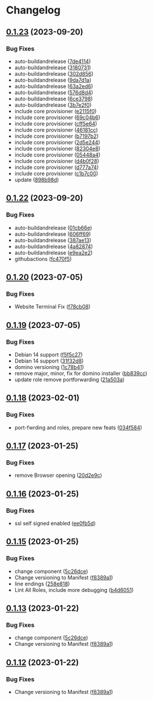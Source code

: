 # Changelog

## [0.1.23](https://github.com/DominoVagrant/demo-tasks/compare/demo-tasks/v0.1.22...demo-tasks/v0.1.23) (2023-09-20)


### Bug Fixes

* auto-buildandrelease ([7de4114](https://github.com/DominoVagrant/demo-tasks/commit/7de41148ba3ff050988cffbddb813dbb765ac689))
* auto-buildandrelease ([3180731](https://github.com/DominoVagrant/demo-tasks/commit/3180731b74b16d211ab42d841ba11da8dee1eb71))
* auto-buildandrelease ([302d856](https://github.com/DominoVagrant/demo-tasks/commit/302d85694c2a284be5493fb5fe43efdea9518fc4))
* auto-buildandrelease ([9da7d1a](https://github.com/DominoVagrant/demo-tasks/commit/9da7d1a3f2dc29ae1a34375b2edbbd77f9de28f4))
* auto-buildandrelease ([63a2ed6](https://github.com/DominoVagrant/demo-tasks/commit/63a2ed6e10e10423bc3e02b677ba3e54af655c76))
* auto-buildandrelease ([576d8d4](https://github.com/DominoVagrant/demo-tasks/commit/576d8d48b3ce227c0fe386395848edb01f114e1a))
* auto-buildandrelease ([6ce3798](https://github.com/DominoVagrant/demo-tasks/commit/6ce37989e5f8f677453aa40164349fd29a196f30))
* auto-buildandrelease ([3b7e2f0](https://github.com/DominoVagrant/demo-tasks/commit/3b7e2f0ff06f8422db77190939e9c3fbfa32cc83))
* include core provisioner ([e2115f0](https://github.com/DominoVagrant/demo-tasks/commit/e2115f0709b1afe4984a996782dd1cf15bb45b91))
* include core provisioner ([69c04b6](https://github.com/DominoVagrant/demo-tasks/commit/69c04b6dc244ba6f515a75faeb63ff6e6bb4a3b7))
* include core provisioner ([cff5e64](https://github.com/DominoVagrant/demo-tasks/commit/cff5e648b531d42ef055096a3bf21156b1808873))
* include core provisioner ([46181cc](https://github.com/DominoVagrant/demo-tasks/commit/46181cc7380ca0b03d480e899ffb7d7138e6dad1))
* include core provisioner ([b7197b2](https://github.com/DominoVagrant/demo-tasks/commit/b7197b2df5e507eea633053c76d50eb8a50ba519))
* include core provisioner ([2d5e244](https://github.com/DominoVagrant/demo-tasks/commit/2d5e244d6f6fdf0ad2d0b80200b03658cdf3782e))
* include core provisioner ([82304e8](https://github.com/DominoVagrant/demo-tasks/commit/82304e8359a8e1ccc4237a6cfe4a59e431713842))
* include core provisioner ([05448a4](https://github.com/DominoVagrant/demo-tasks/commit/05448a4823df0e795275e82c32f25cf629d91ebf))
* include core provisioner ([d4b0f28](https://github.com/DominoVagrant/demo-tasks/commit/d4b0f28c18b5fc25bb273d930842f46090f69568))
* include core provisioner ([d777a74](https://github.com/DominoVagrant/demo-tasks/commit/d777a74eaf5cb89a89b907e04ef4633244ddd0cb))
* include core provisioner ([c1b7c00](https://github.com/DominoVagrant/demo-tasks/commit/c1b7c008a2e0b9a88cc6fd8fa4a6d904d2a79545))
* update ([898b98d](https://github.com/DominoVagrant/demo-tasks/commit/898b98d24afcf7e1f44c6efb60c9d0f549f578ba))

## [0.1.22](https://github.com/DominoVagrant/demo-tasks/compare/demo-tasks/v0.1.21...demo-tasks/v0.1.22) (2023-09-20)


### Bug Fixes

* auto-buildandrelease ([01cb66e](https://github.com/DominoVagrant/demo-tasks/commit/01cb66e62c9a19119a4faffbb004443432d9ace7))
* auto-buildandrelease ([606ff69](https://github.com/DominoVagrant/demo-tasks/commit/606ff6976c511cec0b12fc5440ea2f0a9c12cca9))
* auto-buildandrelease ([387ae13](https://github.com/DominoVagrant/demo-tasks/commit/387ae1399921726eacf7ac23def1f78f4c57d309))
* auto-buildandrelease ([4a82874](https://github.com/DominoVagrant/demo-tasks/commit/4a82874c7056b0cc39a92d25379695fdd25c1b72))
* auto-buildandrelease ([e9ea2e2](https://github.com/DominoVagrant/demo-tasks/commit/e9ea2e20670ae0610d761fce648754bb1eaeb7d0))
* githubactions ([fc470f5](https://github.com/DominoVagrant/demo-tasks/commit/fc470f5cea8d0e968f4c667abe47b84720050e2c))

## [0.1.20](https://github.com/DominoVagrant/demo-tasks/compare/demo-tasks/v0.1.19...demo-tasks/v0.1.20) (2023-07-05)


### Bug Fixes

* Website Terminal Fix ([f78cb08](https://github.com/DominoVagrant/demo-tasks/commit/f78cb0869fe79fe66a273cf7b8c631c09f1c77b3))

## [0.1.19](https://github.com/DominoVagrant/demo-tasks/compare/demo-tasks/v0.1.18...demo-tasks/v0.1.19) (2023-07-05)


### Bug Fixes

* Debian 14 support ([f5f5c27](https://github.com/DominoVagrant/demo-tasks/commit/f5f5c27e4cac63b5433a34793259d290f96f4466))
* Debian 14 support ([31f32d8](https://github.com/DominoVagrant/demo-tasks/commit/31f32d8baca93ac835f25709c8dc9e35c3f62dba))
* domino versioning ([1c78b41](https://github.com/DominoVagrant/demo-tasks/commit/1c78b41110d05b1161df45be3b02ba06050069f7))
* remove major, minor, fix for domino installer ([bb839cc](https://github.com/DominoVagrant/demo-tasks/commit/bb839cc153d5e123bdc55ea16d63278430689a74))
* update role remove portforwarding ([21a503a](https://github.com/DominoVagrant/demo-tasks/commit/21a503acefc22dc50ceba05db59199688e6ecf5c))

## [0.1.18](https://github.com/DominoVagrant/demo-tasks/compare/demo-tasks/v0.1.17...demo-tasks/v0.1.18) (2023-02-01)


### Bug Fixes

* port-fwrding and roles, prepare new feats ([034f584](https://github.com/DominoVagrant/demo-tasks/commit/034f584a90d2cded4452111aa4e01022b60e35e4))

## [0.1.17](https://github.com/DominoVagrant/demo-tasks/compare/demo-tasks/v0.1.16...demo-tasks/v0.1.17) (2023-01-25)


### Bug Fixes

* remove Browser opening ([20d2e9c](https://github.com/DominoVagrant/demo-tasks/commit/20d2e9c8daf79d385b15ac2a6d29f5852fb71af2))

## [0.1.16](https://github.com/DominoVagrant/demo-tasks/compare/demo-tasks/v0.1.15...demo-tasks/v0.1.16) (2023-01-25)


### Bug Fixes

* ssl self signed enabled ([ee0fb5d](https://github.com/DominoVagrant/demo-tasks/commit/ee0fb5d856236cd7f92578e5d66c7211ddb0cabf))

## [0.1.15](https://github.com/DominoVagrant/demo-tasks/compare/demo-tasks-v0.1.14...demo-tasks/v0.1.15) (2023-01-25)


### Bug Fixes

* change component ([5c26dce](https://github.com/DominoVagrant/demo-tasks/commit/5c26dce9ec7d5ed51fbef06a8c8e586805ad1401))
* Change versioning to Manifest ([f8389a1](https://github.com/DominoVagrant/demo-tasks/commit/f8389a16fe3d91750085a2f791f050f58ef406e5))
* line endings ([258e818](https://github.com/DominoVagrant/demo-tasks/commit/258e8180e7534f1f6245a5eca41746357df744af))
* Lint All Roles, include more debugging ([b4d6051](https://github.com/DominoVagrant/demo-tasks/commit/b4d6051ee2b5ad246d82e5884dc18b5bbf4ff11e))

## [0.1.13](https://github.com/DominoVagrant/demo-tasks/compare/demo-tasks-v0.1.12...demo-tasks/v0.1.13) (2023-01-22)


### Bug Fixes

* change component ([5c26dce](https://github.com/DominoVagrant/demo-tasks/commit/5c26dce9ec7d5ed51fbef06a8c8e586805ad1401))
* Change versioning to Manifest ([f8389a1](https://github.com/DominoVagrant/demo-tasks/commit/f8389a16fe3d91750085a2f791f050f58ef406e5))

## [0.1.12](https://github.com/DominoVagrant/demo-tasks/compare/main-v0.1.11...main/v0.1.12) (2023-01-22)


### Bug Fixes

* Change versioning to Manifest ([f8389a1](https://github.com/DominoVagrant/demo-tasks/commit/f8389a16fe3d91750085a2f791f050f58ef406e5))
